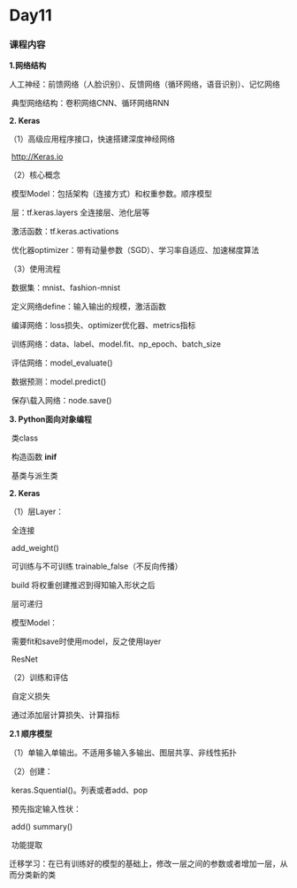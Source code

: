 # Day11

 

### 课程内容

**1.网络结构**

​		人工神经：前馈网络（人脸识别）、反馈网络（循环网络，语音识别）、记忆网络

​		典型网络结构：卷积网络CNN、循环网络RNN

**2. Keras**

（1）高级应用程序接口，快速搭建深度神经网络

​		http://Keras.io

（2）核心概念

​		模型Model：包括架构（连接方式）和权重参数。顺序模型

​		层：tf.keras.layers 全连接层、池化层等

​		激活函数：tf.keras.activations

​		优化器optimizer：带有动量参数（SGD）、学习率自适应、加速梯度算法

（3）使用流程

​		数据集：mnist、fashion-mnist

​		定义网络define：输入输出的规模，激活函数

​		编译网络：loss损失、optimizer优化器、metrics指标

​		训练网络：data、label、model.fit、np_epoch、batch_size

​		评估网络：model_evaluate()

​		数据预测：model.predict()

​		保存\载入网络：node.save()

**3. Python面向对象编程**

​		类class

​		构造函数 __inif__

​		基类与派生类 

**2. Keras**

（1）层Layer：

​		全连接

​		add_weight()

​		可训练与不可训练 trainable_false（不反向传播）

​		build 将权重创建推迟到得知输入形状之后

​		层可递归

​		模型Model：

​		需要fit和save时使用model，反之使用layer

​		ResNet

（2）训练和评估

​		自定义损失

​		通过添加层计算损失、计算指标

**2.1 顺序模型**

（1）单输入单输出。不适用多输入多输出、图层共享、非线性拓扑

（2）创建：

​		keras.Squential()。列表或者add、pop

​		预先指定输入性状：

​		add() summary()

​		功能提取

​		迁移学习：在已有训练好的模型的基础上，修改一层之间的参数或者增加一层，从而分类新的类

​		
